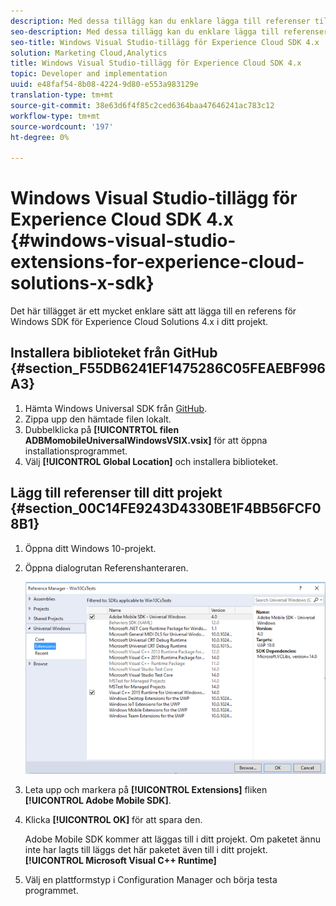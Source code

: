 ```yaml
---
description: Med dessa tillägg kan du enklare lägga till referenser till Windows SDK för Experience Cloud Solutions 4.x i ditt projekt.
seo-description: Med dessa tillägg kan du enklare lägga till referenser till Windows SDK för Experience Cloud Solutions 4.x i ditt projekt.
seo-title: Windows Visual Studio-tillägg för Experience Cloud SDK 4.x
solution: Marketing Cloud,Analytics
title: Windows Visual Studio-tillägg för Experience Cloud SDK 4.x
topic: Developer and implementation
uuid: e48faf54-8b08-4224-9d80-e553a983129e
translation-type: tm+mt
source-git-commit: 38e63d6f4f85c2ced6364baa47646241ac783c12
workflow-type: tm+mt
source-wordcount: '197'
ht-degree: 0%

---
```



# Windows Visual Studio-tillägg för Experience Cloud SDK 4.x {#windows-visual-studio-extensions-for-experience-cloud-solutions-x-sdk}

Det här tillägget är ett mycket enklare sätt att lägga till en referens för Windows SDK för Experience Cloud Solutions 4.x i ditt projekt.

## Installera biblioteket från GitHub {#section_F55DB6241EF1475286C05FEAEBF996A3}

1. Hämta Windows Universal SDK från [GitHub](https://github.com/Adobe-Marketing-Cloud/mobile-services/releases).
1. Zippa upp den hämtade filen lokalt.
1. Dubbelklicka på **[!UICONTRTOL filen ADBMomobileUniversalWindowsVSIX.vsix]** för att öppna installationsprogrammet.
1. Välj **[!UICONTROL Global Location]** och installera biblioteket.

## Lägg till referenser till ditt projekt {#section_00C14FE9243D4330BE1F4BB56FCF08B1}

1. Öppna ditt Windows 10-projekt.
1. Öppna dialogrutan Referenshanteraren.

   ![](assets/ref_manager.png)

1. Leta upp och markera på **[!UICONTROL Extensions]** fliken **[!UICONTROL Adobe Mobile SDK]**.
1. Klicka **[!UICONTROL OK]** för att spara den.

   Adobe Mobile SDK kommer att läggas till i ditt projekt. Om paketet ännu inte har lagts till läggs det här paketet även till i ditt projekt. **[!UICONTROL Microsoft Visual C++ Runtime]**

1. Välj en plattformstyp i Configuration Manager och börja testa programmet.

